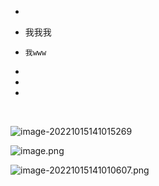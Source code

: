 - ​		







- 我我我
- `我www`
- 
- 
- 

​	

![image-20221015141015269](C:\Users\86133\AppData\Roaming\Typora\typora-user-images\image-20221015141015269.png)

![image.png](https://p9-juejin.byteimg.com/tos-cn-i-k3u1fbpfcp/89b8e89841624921a9aba60438f239dd~tplv-k3u1fbpfcp-watermark.image?)


![image-20221015141010607.png](https://p1-juejin.byteimg.com/tos-cn-i-k3u1fbpfcp/c50174784a804643af653e14607981f4~tplv-k3u1fbpfcp-watermark.image?)
